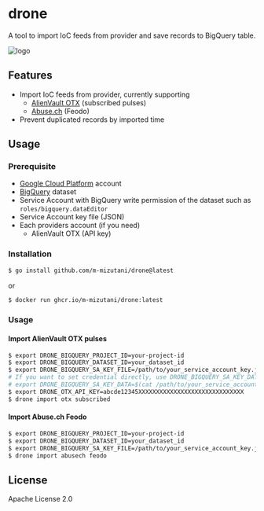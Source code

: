 # drone

A tool to import IoC feeds from provider and save records to BigQuery table.

![logo](https://github.com/m-mizutani/drone/assets/605953/7ee3c4c6-9b4e-4ad2-9249-8ff131d19e05)

## Features

* Import IoC feeds from provider, currently supporting
    * [AlienVault OTX](https://otx.alienvault.com/) (subscribed pulses)
    * [Abuse.ch](https://abuse.ch/) (Feodo)
* Prevent duplicated records by imported time

## Usage

### Prerequisite

* [Google Cloud Platform](https://cloud.google.com/) account
* [BigQuery](https://cloud.google.com/bigquery/) dataset
* Service Account with BigQuery write permission of the dataset such as `roles/bigquery.dataEditor`
* Service Account key file (JSON)
* Each providers account (if you need)
    * AlienVault OTX (API key)

### Installation

```bash
$ go install github.com/m-mizutani/drone@latest
```

or

```bash
$ docker run ghcr.io/m-mizutani/drone:latest
```

### Usage

#### Import AlienVault OTX pulses

```bash
$ export DRONE_BIGQUERY_PROJECT_ID=your-project-id
$ export DRONE_BIGQUERY_DATASET_ID=your_dataset_id
$ export DRONE_BIGQUERY_SA_KEY_FILE=/path/to/your_service_account_key.json
# If you want to set credential directly, use DRONE_BIGQUERY_SA_KEY_DATA
# export DRONE_BIGQUERY_SA_KEY_DATA=$(cat /path/to/your_service_account_key.json)
$ export DRONE_OTX_API_KEY=abcde12345XXXXXXXXXXXXXXXXXXXXXXXXXXXXXX
$ drone import otx subscribed
```

#### Import Abuse.ch Feodo

```bash
$ export DRONE_BIGQUERY_PROJECT_ID=your-project-id
$ export DRONE_BIGQUERY_DATASET_ID=your_dataset_id
$ export DRONE_BIGQUERY_SA_KEY_FILE=/path/to/your_service_account_key.json
$ drone import abusech feodo
```

## License

Apache License 2.0
